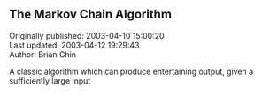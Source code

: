 ## The Markov Chain Algorithm  
Originally published: 2003-04-10 15:00:20  
Last updated: 2003-04-12 19:29:43  
Author: Brian Chin  
  
A classic algorithm which can produce entertaining output, given a sufficiently large input